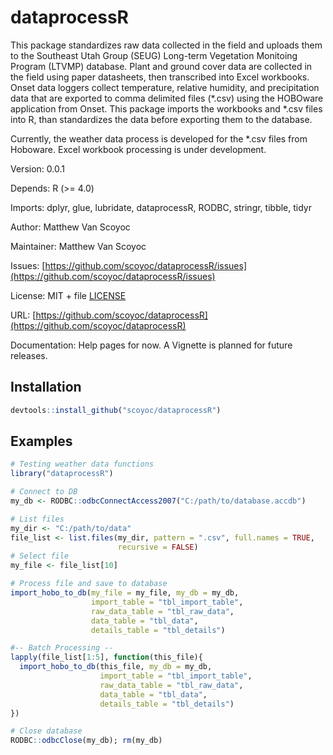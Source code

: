 # dataprocessR

This package standardizes raw data collected in the field and uploads them to the Southeast Utah Group (SEUG) Long-term Vegetation Monitoing Program (LTVMP) database. 
Plant and ground cover data are collected in the field using paper datasheets, then transcribed into Excel workbooks. 
Onset data loggers collect temperature, relative humidity, and precipitation data that are exported to comma delimited files (*.csv) using the HOBOware application from Onset. 
This package imports the workbooks and *.csv files into R, than standardizes the data before exporting them to the database.

Currently, the weather data process is developed for the *.csv files from Hoboware.
Excel workbook processing is under development.

Version: 0.0.1

Depends: R (>= 4.0)

Imports: dplyr, glue, lubridate, dataprocessR, RODBC, stringr, tibble, tidyr

Author: Matthew Van Scoyoc

Maintainer: Matthew Van Scoyoc

Issues: [https://github.com/scoyoc/dataprocessR/issues](https://github.com/scoyoc/dataprocessR/issues)

License: MIT + file [LICENSE](https://github.com/scoyoc/dataprocessR/blob/master/LICENSE.md)

URL: [https://github.com/scoyoc/dataprocessR](https://github.com/scoyoc/dataprocessR)

Documentation: Help pages for now. A Vignette is planned for future releases.

## Installation

``` r
devtools::install_github("scoyoc/dataprocessR")
```

## Examples
``` r
# Testing weather data functions
library("dataprocessR")

# Connect to DB
my_db <- RODBC::odbcConnectAccess2007("C:/path/to/database.accdb")

# List files
my_dir <- "C:/path/to/data"
file_list <- list.files(my_dir, pattern = ".csv", full.names = TRUE,
                        recursive = FALSE)
# Select file
my_file <- file_list[10]

# Process file and save to database
import_hobo_to_db(my_file = my_file, my_db = my_db,
                  import_table = "tbl_import_table",
                  raw_data_table = "tbl_raw_data",
                  data_table = "tbl_data",
                  details_table = "tbl_details")

#-- Batch Processing --
lapply(file_list[1:5], function(this_file){
  import_hobo_to_db(this_file, my_db = my_db,
                    import_table = "tbl_import_table",
                    raw_data_table = "tbl_raw_data",
                    data_table = "tbl_data",
                    details_table = "tbl_details")
})

# Close database
RODBC::odbcClose(my_db); rm(my_db)
```


